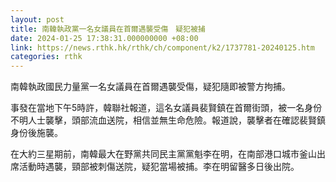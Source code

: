```yaml
---
layout: post
title: 南韓執政黨一名女議員在首爾遇襲受傷　疑犯被捕
date: 2024-01-25 17:38:31.000000000 +08:00
link: https://news.rthk.hk/rthk/ch/component/k2/1737781-20240125.htm
categories: rthk
---
```


南韓執政國民力量黨一名女議員在首爾遇襲受傷，疑犯隨即被警方拘捕。

事發在當地下午5時許，韓聯社報道，這名女議員裴賢鎮在首爾街頭，被一名身份不明人士襲擊，頭部流血送院，相信並無生命危險。報道說，襲擊者在確認裴賢鎮身份後施襲。

在大約三星期前，南韓最大在野黨共同民主黨黨魁李在明，在南部港口城市釜山出席活動時遇襲，頸部被刺傷送院，疑犯當場被捕。李在明留醫多日後出院。
